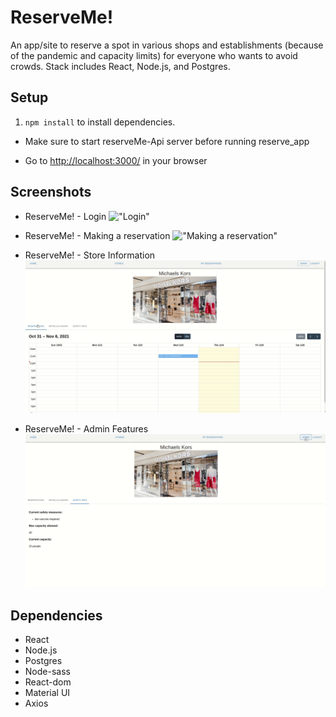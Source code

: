 ReserveMe!
=======================

An app/site to reserve a spot in various shops and establishments (because of the pandemic and capacity limits) for everyone who wants to avoid crowds. Stack includes React, Node.js, and Postgres.

## Setup
1. `npm install` to install dependencies.
- Make sure to start reserveMe-Api server before running reserve_app

- Go to <http://localhost:3000/> in your browser




## Screenshots


- ReserveMe! - Login
!["Login"](https://raw.githubusercontent.com/Anag16/ReserveMe/main/docs/Login.gif)


- ReserveMe! - Making a reservation
!["Making a reservation"](https://raw.githubusercontent.com/Anag16/ReserveMe/main/docs/Reservations.gif)


- ReserveMe! - Store Information
!["Store Information"](https://raw.githubusercontent.com/Anag16/ReserveMe/main/docs/Store_info.gif)


- ReserveMe! - Admin Features
!["Admin Features"](https://raw.githubusercontent.com/Anag16/ReserveMe/main/docs/Admin.gif)





## Dependencies

- React
- Node.js
- Postgres
- Node-sass
- React-dom
- Material UI
- Axios
